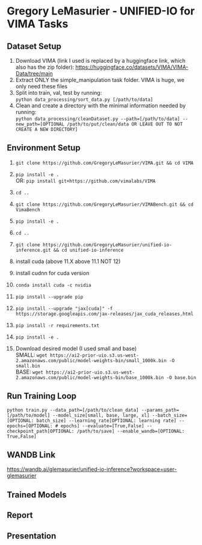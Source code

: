 # Gregory LeMasurier - UNIFIED-IO for VIMA Tasks

## Dataset Setup
1. Download VIMA (link I used is replaced by a huggingface link, which also has the zip folder): https://huggingface.co/datasets/VIMA/VIMA-Data/tree/main
2. Extract ONLY the simple_manipulation task folder. VIMA is huge, we only need these files
3. Split into train, val, test by running:  
```python data_processing/sort_data.py [/path/to/data]```
4. Clean and create a directory with the minimal information needed by running:  
```python data_processing/cleanDataset.py --path=[/path/to/data] --new_path=[OPTIONAL /path/to/put/clean/data OR LEAVE OUT TO NOT CREATE A NEW DIRECTORY]```

## Environment Setup
1. ```git clone https://github.com/GregoryLeMasurier/VIMA.git && cd VIMA```
2. ```pip install -e .```  
OR: ```pip install git+https://github.com/vimalabs/VIMA```
3. ```cd ..```
4. ```git clone https://github.com/GregoryLeMasurier/VIMABench.git && cd VimaBench```
5. ```pip install -e .```
6. ```cd ..```
7. ```git clone https://github.com/GregoryLeMasurier/unified-io-inference.git && cd unified-io-inference```

8. install cuda (above 11.X above 11.1 NOT 12)
9. install cudnn for cuda version

10. ```conda install cuda -c nvidia```
11. ```pip install --upgrade pip```
12. ```pip install --upgrade "jax[cuda]" -f https://storage.googleapis.com/jax-releases/jax_cuda_releases.html```

13. ```pip install -r requirements.txt```
14. ```pip install -e .```
15. Download desired model (I used small and base)  
SMALL: ```wget https://ai2-prior-uio.s3.us-west-2.amazonaws.com/public/model-weights-bin/small_1000k.bin -O small.bin```  
BASE:  ```wget https://ai2-prior-uio.s3.us-west-2.amazonaws.com/public/model-weights-bin/base_1000k.bin -O base.bin```

## Run Training Loop
```python train.py --data_path=[/path/to/clean_data] --params_path=[/path/to/model] --model_size[small, base, large, xl] --batch_size=[OPTIONAL: batch_size] --learning_rate[OPTIONAL: learning rate] --epochs=[OPTIONAL: # epochs] --evaluate=[True,False] --checkpoint_path[OPTIONAL: /path/to/save] --enable_wandb=[OPTIONAL: True,False]```

## WANDB Link
https://wandb.ai/glemasurier/unified-io-inference?workspace=user-glemasurier

## Trained Models

## Report

## Presentation